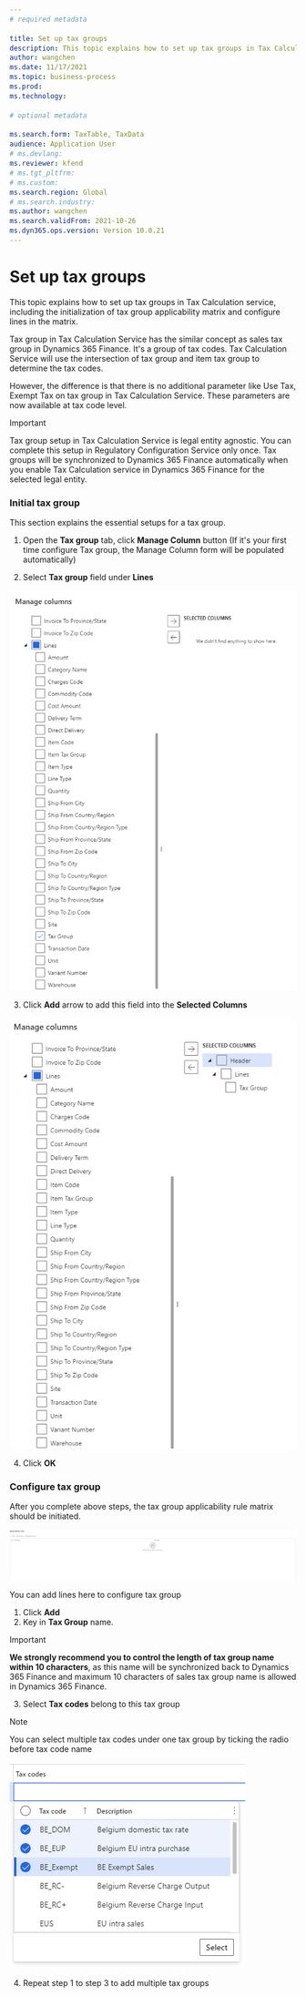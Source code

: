 ```yaml
---
# required metadata 

title: Set up tax groups
description: This topic explains how to set up tax groups in Tax Calculation Service. 
author: wangchen
ms.date: 11/17/2021
ms.topic: business-process 
ms.prod:  
ms.technology:  

# optional metadata 

ms.search.form: TaxTable, TaxData   
audience: Application User 
# ms.devlang:  
ms.reviewer: kfend
# ms.tgt_pltfrm:  
# ms.custom:  
ms.search.region: Global
# ms.search.industry: 
ms.author: wangchen
ms.search.validFrom: 2021-10-26 
ms.dyn365.ops.version: Version 10.0.21 
---
```

# Set up tax groups

This topic explains how to set up tax groups in Tax Calculation service, including the initialization of tax group applicability matrix and configure lines in the matrix.

Tax group in Tax Calculation Service has the similar concept as sales tax group in Dynamics 365 Finance. It's a group of tax codes. Tax Calculation Service will use the intersection of tax group and item tax group to determine the tax codes.

However, the difference is that there is no additional parameter like Use Tax, Exempt Tax on tax group in Tax Calculation Service. These parameters are now available at tax code level.

> [!IMPORTANT]
> Tax group setup in Tax Calculation Service is legal entity agnostic. You can complete this setup in Regulatory Configuration Service only once. Tax groups will be synchronized to Dynamics 365 Finance automatically when you enable Tax Calculation service in Dynamics 365 Finance for the selected legal entity.



### Initial tax group

This section explains the essential setups for a tax group.

1. Open the **Tax group** tab, click **Manage Column** button (If it's your first time configure Tax group, the Manage Column form will be populated automatically)

2. Select **Tax group** field under **Lines**

![select-tax-group](media/select-tax-group.png)

3. Click **Add** arrow to add this field into the **Selected Columns**

![add-tax-group](media/add-tax-group.png)

4. Click **OK**



### Configure tax group

After you complete above steps, the tax group applicability rule matrix should be initiated.

![initial-tax-group](media/initial-tax-group.png)



You can add lines here to configure tax group

1. Click **Add**
2. Key in **Tax Group** name. 
> [!IMPORTANT]
> **We strongly recommend you to control the length of tax group name within 10 characters**, as this name will be synchronized back to Dynamics 365 Finance and maximum 10 characters of sales tax group name is allowed in Dynamics 365 Finance.
3. Select **Tax codes** belong to this tax group
> [!NOTE]
> You can select multiple tax codes under one tax group by ticking the radio before tax code name

![multiple-tax-codes-selection](media/multiple-tax-codes-selection.png)

4. Repeat step 1 to step 3 to add multiple tax groups

